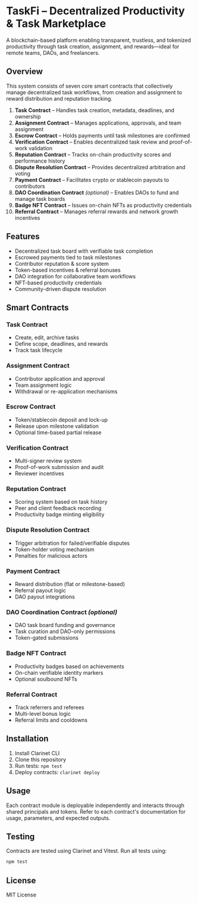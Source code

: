# TaskFi – Decentralized Productivity & Task Marketplace

A blockchain-based platform enabling transparent, trustless, and tokenized productivity through task creation, assignment, and rewards—ideal for remote teams, DAOs, and freelancers.

## Overview

This system consists of seven core smart contracts that collectively manage decentralized task workflows, from creation and assignment to reward distribution and reputation tracking.

1. **Task Contract** – Handles task creation, metadata, deadlines, and ownership
2. **Assignment Contract** – Manages applications, approvals, and team assignment
3. **Escrow Contract** – Holds payments until task milestones are confirmed
4. **Verification Contract** – Enables decentralized task review and proof-of-work validation
5. **Reputation Contract** – Tracks on-chain productivity scores and performance history
6. **Dispute Resolution Contract** – Provides decentralized arbitration and voting
7. **Payment Contract** – Facilitates crypto or stablecoin payouts to contributors
8. **DAO Coordination Contract** *(optional)* – Enables DAOs to fund and manage task boards
9. **Badge NFT Contract** – Issues on-chain NFTs as productivity credentials
10. **Referral Contract** – Manages referral rewards and network growth incentives

## Features

- Decentralized task board with verifiable task completion
- Escrowed payments tied to task milestones
- Contributor reputation & score system
- Token-based incentives & referral bonuses
- DAO integration for collaborative team workflows
- NFT-based productivity credentials
- Community-driven dispute resolution

## Smart Contracts

### Task Contract

- Create, edit, archive tasks
- Define scope, deadlines, and rewards
- Track task lifecycle

### Assignment Contract

- Contributor application and approval
- Team assignment logic
- Withdrawal or re-application mechanisms

### Escrow Contract

- Token/stablecoin deposit and lock-up
- Release upon milestone validation
- Optional time-based partial release

### Verification Contract

- Multi-signer review system
- Proof-of-work submission and audit
- Reviewer incentives

### Reputation Contract

- Scoring system based on task history
- Peer and client feedback recording
- Productivity badge minting eligibility

### Dispute Resolution Contract

- Trigger arbitration for failed/verifiable disputes
- Token-holder voting mechanism
- Penalties for malicious actors

### Payment Contract

- Reward distribution (flat or milestone-based)
- Referral payout logic
- DAO payout integrations

### DAO Coordination Contract *(optional)*

- DAO task board funding and governance
- Task curation and DAO-only permissions
- Token-gated submissions

### Badge NFT Contract

- Productivity badges based on achievements
- On-chain verifiable identity markers
- Optional soulbound NFTs

### Referral Contract

- Track referrers and referees
- Multi-level bonus logic
- Referral limits and cooldowns

## Installation

1. Install Clarinet CLI  
2. Clone this repository  
3. Run tests: `npm test`  
4. Deploy contracts: `clarinet deploy`

## Usage

Each contract module is deployable independently and interacts through shared principals and tokens. Refer to each contract's documentation for usage, parameters, and expected outputs.

## Testing

Contracts are tested using Clarinet and Vitest. Run all tests using:

```bash
npm test
```

## License

MIT License